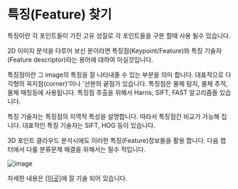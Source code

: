 # 특징(Feature) 찾기 

특징이란 각 포인트들이 가진 고유 성질로 각 포인트들을 구분 할때 사용 될수 있습니다. 

2D 이미지 분석을 다루어 보신 분이라면 특징점(Keypoint/Feature)와 특징 기술자(Feature descriptor)라는 용어에 대하여 아실것입니다. 

특징점이란 그 image의 특징을 잘 나타내줄 수 있는 부분을 의미 합니다. 대표적으로 다각형의 꼭지점(corner)'이나 '선분의 끝점가 있습니다. 특징점은 물체 탐지, 물체 추적, 물체 매칭등에 사용됩니다. 특징점 추출을 위해서  Harris, SIFT, FAST 알고리즘들 있습니다. 

특징 기술자는 특징점의 지역적 특성을 설명합니다. 따라서 특징점간 비교가 가능해 집니다. 대표적인 특징 기술자는 SIFT, HOG 등이 있습니다. 

3D 포인트 클라우드 분석시에도 이러한 특징(Feature)정보들을 활용 합니다. 다음 챕터에서 다룰 분류문제 해결을 위해서는 필수 적입니다. 

![image](https://user-images.githubusercontent.com/17797922/47074467-68e8ff80-d235-11e8-9c5c-541cf31ac671.png)

자세한 내용은 [[이곳]](http://robotica.unileon.es/index.php/PCL/OpenNI_tutorial_4:_3D_object_recognition_\(descriptors\))에 잘 기술 되어 있습니다. 




